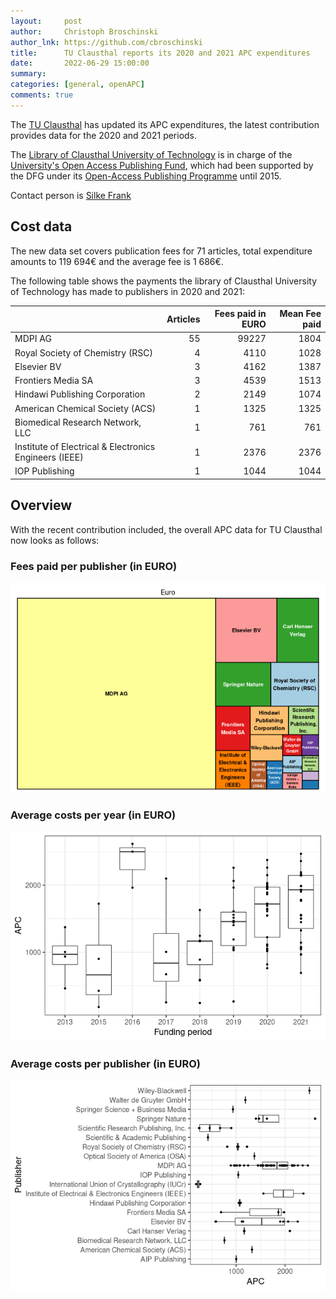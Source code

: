 ```yaml
---
layout:     post
author:     Christoph Broschinski
author_lnk: https://github.com/cbroschinski
title:      TU Clausthal reports its 2020 and 2021 APC expenditures
date:       2022-06-29 15:00:00
summary:    
categories: [general, openAPC]
comments: true
---
```





The [TU Clausthal](https://www.tu-clausthal.de/en/) has updated its APC expenditures, the latest contribution provides data for the 2020 and 2021 periods.

The [Library of Clausthal University of Technology](https://www.ub.tu-clausthal.de/en/) is in charge of the [University's Open Access Publishing Fund](https://www.ub.tu-clausthal.de/en/publishing-open-access/publish-open-access/publication-fund), which had been supported by the DFG under its [Open-Access Publishing Programme](https://www.dfg.de/en/research_funding/programmes/infrastructure/lis/open_access/infrastructure_funding/index.html#4) until 2015.

Contact person is [Silke Frank](mailto:silke.frank@tu-clausthal.de)

## Cost data



The new data set covers publication fees for 71 articles, total expenditure amounts to 119 694€ and the average fee is 1 686€.

The following table shows the payments the library of Clausthal University of Technology has made to publishers in 2020 and 2021:


|                                                       | Articles| Fees paid in EURO| Mean Fee paid|
|:------------------------------------------------------|--------:|-----------------:|-------------:|
|MDPI AG                                                |       55|             99227|          1804|
|Royal Society of Chemistry (RSC)                       |        4|              4110|          1028|
|Elsevier BV                                            |        3|              4162|          1387|
|Frontiers Media SA                                     |        3|              4539|          1513|
|Hindawi Publishing Corporation                         |        2|              2149|          1074|
|American Chemical Society (ACS)                        |        1|              1325|          1325|
|Biomedical Research Network, LLC                       |        1|               761|           761|
|Institute of Electrical & Electronics Engineers (IEEE) |        1|              2376|          2376|
|IOP Publishing                                         |        1|              1044|          1044|

## Overview

With the recent contribution included, the overall APC data for TU Clausthal now looks as follows:

### Fees paid per publisher (in EURO)

![plot of chunk tree_clausthal_2022_06_29_full](/figure/tree_clausthal_2022_06_29_full-1.png)

###  Average costs per year (in EURO)

![plot of chunk box_clausthal_2022_06_29_year_full](/figure/box_clausthal_2022_06_29_year_full-1.png)

###  Average costs per publisher (in EURO)

![plot of chunk box_clausthal_2022_06_29_publisher_full](/figure/box_clausthal_2022_06_29_publisher_full-1.png)
